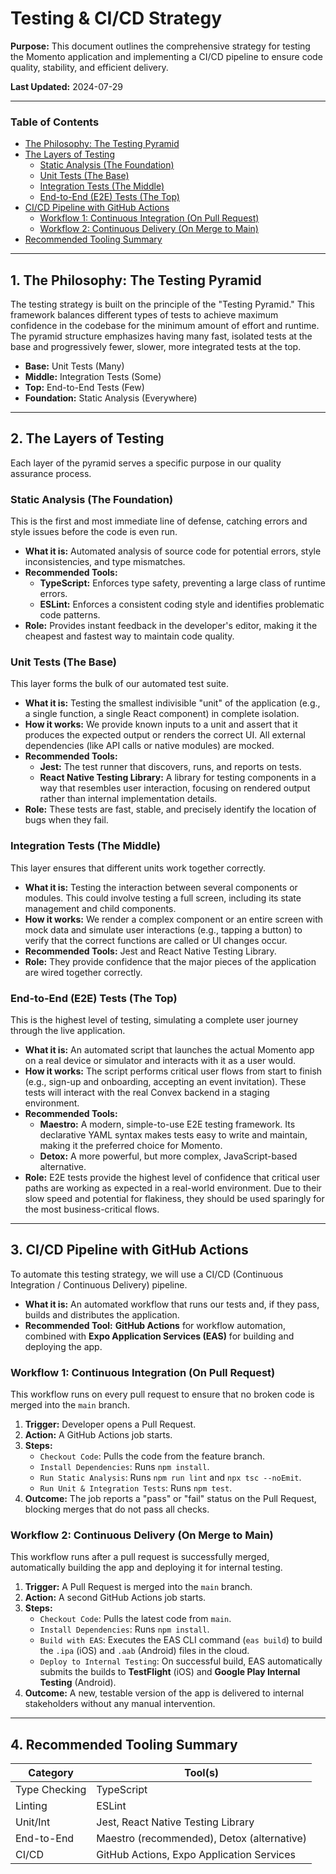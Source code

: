 # Testing & CI/CD Strategy

**Purpose:** This document outlines the comprehensive strategy for testing the Momento application and implementing a CI/CD pipeline to ensure code quality, stability, and efficient delivery.

**Last Updated:** 2024-07-29

---

### Table of Contents

- [The Philosophy: The Testing Pyramid](#1-the-philosophy-the-testing-pyramid)
- [The Layers of Testing](#2-the-layers-of-testing)
  - [Static Analysis (The Foundation)](#static-analysis-the-foundation)
  - [Unit Tests (The Base)](#unit-tests-the-base)
  - [Integration Tests (The Middle)](#integration-tests-the-middle)
  - [End-to-End (E2E) Tests (The Top)](#end-to-end-e2e-tests-the-top)
- [CI/CD Pipeline with GitHub Actions](#3-cicd-pipeline-with-github-actions)
  - [Workflow 1: Continuous Integration (On Pull Request)](#workflow-1-continuous-integration-on-pull-request)
  - [Workflow 2: Continuous Delivery (On Merge to Main)](#workflow-2-continuous-delivery-on-merge-to-main)
- [Recommended Tooling Summary](#4-recommended-tooling-summary)

---

## 1. The Philosophy: The Testing Pyramid

The testing strategy is built on the principle of the "Testing Pyramid." This framework balances different types of tests to achieve maximum confidence in the codebase for the minimum amount of effort and runtime. The pyramid structure emphasizes having many fast, isolated tests at the base and progressively fewer, slower, more integrated tests at the top.

- **Base:** Unit Tests (Many)
- **Middle:** Integration Tests (Some)
- **Top:** End-to-End Tests (Few)
- **Foundation:** Static Analysis (Everywhere)

---

## 2. The Layers of Testing

Each layer of the pyramid serves a specific purpose in our quality assurance process.

### Static Analysis (The Foundation)

This is the first and most immediate line of defense, catching errors and style issues before the code is even run.

- **What it is:** Automated analysis of source code for potential errors, style inconsistencies, and type mismatches.
- **Recommended Tools:**
  - **TypeScript:** Enforces type safety, preventing a large class of runtime errors.
  - **ESLint:** Enforces a consistent coding style and identifies problematic code patterns.
- **Role:** Provides instant feedback in the developer's editor, making it the cheapest and fastest way to maintain code quality.

### Unit Tests (The Base)

This layer forms the bulk of our automated test suite.

- **What it is:** Testing the smallest indivisible "unit" of the application (e.g., a single function, a single React component) in complete isolation.
- **How it works:** We provide known inputs to a unit and assert that it produces the expected output or renders the correct UI. All external dependencies (like API calls or native modules) are mocked.
- **Recommended Tools:**
  - **Jest:** The test runner that discovers, runs, and reports on tests.
  - **React Native Testing Library:** A library for testing components in a way that resembles user interaction, focusing on rendered output rather than internal implementation details.
- **Role:** These tests are fast, stable, and precisely identify the location of bugs when they fail.

### Integration Tests (The Middle)

This layer ensures that different units work together correctly.

- **What it is:** Testing the interaction between several components or modules. This could involve testing a full screen, including its state management and child components.
- **How it works:** We render a complex component or an entire screen with mock data and simulate user interactions (e.g., tapping a button) to verify that the correct functions are called or UI changes occur.
- **Recommended Tools:** Jest and React Native Testing Library.
- **Role:** They provide confidence that the major pieces of the application are wired together correctly.

### End-to-End (E2E) Tests (The Top)

This is the highest level of testing, simulating a complete user journey through the live application.

- **What it is:** An automated script that launches the actual Momento app on a real device or simulator and interacts with it as a user would.
- **How it works:** The script performs critical user flows from start to finish (e.g., sign-up and onboarding, accepting an event invitation). These tests will interact with the real Convex backend in a staging environment.
- **Recommended Tools:**
  - **Maestro:** A modern, simple-to-use E2E testing framework. Its declarative YAML syntax makes tests easy to write and maintain, making it the preferred choice for Momento.
  - **Detox:** A more powerful, but more complex, JavaScript-based alternative.
- **Role:** E2E tests provide the highest level of confidence that critical user paths are working as expected in a real-world environment. Due to their slow speed and potential for flakiness, they should be used sparingly for the most business-critical flows.

---

## 3. CI/CD Pipeline with GitHub Actions

To automate this testing strategy, we will use a CI/CD (Continuous Integration / Continuous Delivery) pipeline.

- **What it is:** An automated workflow that runs our tests and, if they pass, builds and distributes the application.
- **Recommended Tool:** **GitHub Actions** for workflow automation, combined with **Expo Application Services (EAS)** for building and deploying the app.

### Workflow 1: Continuous Integration (On Pull Request)

This workflow runs on every pull request to ensure that no broken code is merged into the `main` branch.

1.  **Trigger:** Developer opens a Pull Request.
2.  **Action:** A GitHub Actions job starts.
3.  **Steps:**
    - `Checkout Code`: Pulls the code from the feature branch.
    - `Install Dependencies`: Runs `npm install`.
    - `Run Static Analysis`: Runs `npm run lint` and `npx tsc --noEmit`.
    - `Run Unit & Integration Tests`: Runs `npm test`.
4.  **Outcome:** The job reports a "pass" or "fail" status on the Pull Request, blocking merges that do not pass all checks.

### Workflow 2: Continuous Delivery (On Merge to Main)

This workflow runs after a pull request is successfully merged, automatically building the app and deploying it for internal testing.

1.  **Trigger:** A Pull Request is merged into the `main` branch.
2.  **Action:** A second GitHub Actions job starts.
3.  **Steps:**
    - `Checkout Code`: Pulls the latest code from `main`.
    - `Install Dependencies`: Runs `npm install`.
    - `Build with EAS`: Executes the EAS CLI command (`eas build`) to build the `.ipa` (iOS) and `.aab` (Android) files in the cloud.
    - `Deploy to Internal Testing`: On successful build, EAS automatically submits the builds to **TestFlight** (iOS) and **Google Play Internal Testing** (Android).
4.  **Outcome:** A new, testable version of the app is delivered to internal stakeholders without any manual intervention.

---

## 4. Recommended Tooling Summary

| Category      | Tool(s)                                    |
| ------------- | ------------------------------------------ |
| Type Checking | TypeScript                                 |
| Linting       | ESLint                                     |
| Unit/Int      | Jest, React Native Testing Library         |
| End-to-End    | Maestro (recommended), Detox (alternative) |
| CI/CD         | GitHub Actions, Expo Application Services  |
